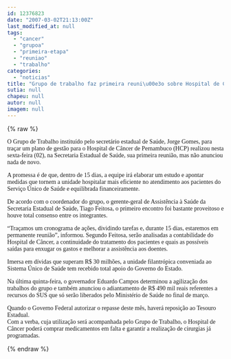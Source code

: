 ```yaml
---
id: 12376823
date: "2007-03-02T21:13:00Z"
last_modified_at: null
tags:
  - "cancer"
  - "grupoa"
  - "primeira-etapa"
  - "reuniao"
  - "trabalho"
categories:
  - "noticias"
title: "Grupo de trabalho faz primeira reuni\u00e3o sobre Hospital de C\u00e2ncer, sem novidades"
sutia: null
chapeu: null
autor: null
imagem: null
---
```

{% raw %}
<p><P><FONT face=Verdana>O Grupo de Trabalho instituído pelo secretário estadual de Saúde, Jorge Gomes, para traçar um plano de gestão para o Hospital de Câncer de Pernambuco (HCP) realizou nesta sexta-feira (02), na Secretaria Estadual de Saúde, sua primeira reunião, mas não anunciou nada de novo. </FONT></P></p>
<p><P><FONT face=Verdana>A promessa é de que, dentro de 15 dias, a equipe irá elaborar um estudo e apontar medidas que tornem a unidade hospitalar mais eficiente no atendimento aos pacientes do Serviço Único de Saúde e equilibrada financeiramente. </FONT></P></p>
<p><P><FONT face=Verdana>De acordo com o coordenador do grupo, o gerente-geral de Assistência à Saúde da Secretaria Estadual de Saúde, Tiago Feitosa, o primeiro encontro foi bastante proveitoso e houve total consenso entre os integrantes.</FONT></P></p>
<p><P><FONT face=Verdana>“Traçamos um cronograma de ações, dividindo tarefas e, durante 15 dias, estaremos em permanente reunião”, informou. Segundo Feitosa, serão analisadas a contabilidade do Hospital de Câncer, a continuidade do tratamento dos pacientes e quais as possíveis saídas para enxugar os gastos e melhorar a assistência aos doentes. </FONT></P></p>
<p><P><FONT face=Verdana>Imersa em dívidas que superam R$ 30 milhões, a unidade filantrópica conveniada ao Sistema Único de Saúde tem recebido total apoio do Governo do Estado.</FONT></P></p>
<p><P><FONT face=Verdana>Na última quinta-feira, o governador Eduardo Campos determinou a agilização dos trabalhos do grupo e também anunciou o adiantamento de R$ 490 mil reais referentes a recursos do SUS que só serão liberados pelo Ministério de Saúde no final de março. </FONT></P></p>
<p><P><FONT face=Verdana>Quando o Governo Federal autorizar o repasse deste mês, haverá reposição ao Tesouro Estadual. <BR>Com a verba, cuja utilização será acompanhada pelo Grupo de Trabalho, o Hospital de Câncer poderá comprar medicamentos em falta e garantir a realização de cirurgias já programadas. </FONT></P> </p>
{% endraw %}